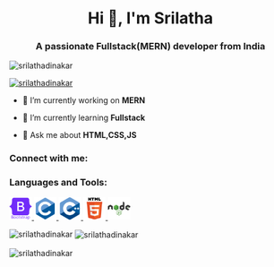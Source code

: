 <h1 align="center">Hi 👋, I'm Srilatha</h1>
<h3 align="center">A passionate Fullstack(MERN) developer from India</h3>

<p align="left"> <img src="https://komarev.com/ghpvc/?username=srilathadinakar&label=Profile%20views&color=0e75b6&style=flat" alt="srilathadinakar" /> </p>

<p align="left"> <a href="https://github.com/ryo-ma/github-profile-trophy"><img src="https://github-profile-trophy.vercel.app/?username=srilathadinakar" alt="srilathadinakar" /></a> </p>

- 🔭 I’m currently working on **MERN**

- 🌱 I’m currently learning **Fullstack**

- 💬 Ask me about **HTML,CSS,JS**

<h3 align="left">Connect with me:</h3>
<p align="left">
</p>

<h3 align="left">Languages and Tools:</h3>
<p align="left"> <a href="https://getbootstrap.com" target="_blank" rel="noreferrer"> <img src="https://raw.githubusercontent.com/devicons/devicon/master/icons/bootstrap/bootstrap-plain-wordmark.svg" alt="bootstrap" width="40" height="40"/> </a> <a href="https://www.cprogramming.com/" target="_blank" rel="noreferrer"> <img src="https://raw.githubusercontent.com/devicons/devicon/master/icons/c/c-original.svg" alt="c" width="40" height="40"/> </a> <a href="https://www.w3schools.com/cpp/" target="_blank" rel="noreferrer"> <img src="https://raw.githubusercontent.com/devicons/devicon/master/icons/cplusplus/cplusplus-original.svg" alt="cplusplus" width="40" height="40"/> </a> <a href="https://www.w3.org/html/" target="_blank" rel="noreferrer"> <img src="https://raw.githubusercontent.com/devicons/devicon/master/icons/html5/html5-original-wordmark.svg" alt="html5" width="40" height="40"/> </a> <a href="https://nodejs.org" target="_blank" rel="noreferrer"> <img src="https://raw.githubusercontent.com/devicons/devicon/master/icons/nodejs/nodejs-original-wordmark.svg" alt="nodejs" width="40" height="40"/> </a> </p>

<p><img align="left" src="https://github-readme-stats.vercel.app/api/top-langs?username=srilathadinakar&show_icons=true&locale=en&layout=compact" alt="srilathadinakar" /></p>

<p>&nbsp;<img align="center" src="https://github-readme-stats.vercel.app/api?username=srilathadinakar&show_icons=true&locale=en" alt="srilathadinakar" /></p>

<p><img align="center" src="https://github-readme-streak-stats.herokuapp.com/?user=srilathadinakar&" alt="srilathadinakar" /></p>
